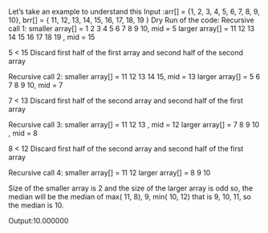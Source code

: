 Let’s take an example to understand this
Input :arr[] = {1, 2, 3, 4, 5, 6, 7, 8, 9, 10},
brr[] = { 11, 12, 13, 14, 15, 16, 17, 18, 19 }
Dry Run of the code:
Recursive call 1:
smaller array[] = 1 2 3 4 5 6 7 8 9 10, mid = 5
larger array[] = 11 12 13 14 15 16 17 18 19 , mid = 15

5 < 15
Discard first half of the first array and second half of the second array

Recursive call 2:
smaller array[] = 11 12 13 14 15, mid = 13
larger array[] = 5 6 7 8 9 10, mid = 7

7 < 13
Discard first half of the second array and second half of the first array

Recursive call 3:
smaller array[] = 11 12 13 , mid = 12
larger array[] = 7 8 9 10 , mid = 8

8 < 12
Discard first half of the second array and second half of the first array

Recursive call 4:
smaller array[] = 11 12
larger array[] = 8 9 10

Size of the smaller array is 2 and the size of the larger array is odd
so, the median will be the median of max( 11, 8), 9, min( 10, 12)
that is 9, 10, 11, so the median is 10.

Output:10.000000